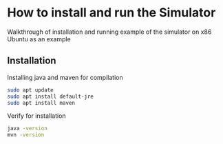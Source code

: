# How to install and run the Simulator

Walkthrough of installation and running example of the simulator on x86 Ubuntu as an example

## Installation

Installing java and maven for compilation
```bash
sudo apt update
sudo apt install default-jre
sudo apt install maven
```

Verify for installation
```bash
java -version
mvn -version
```



